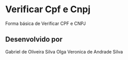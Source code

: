 # Verificar Cpf e Cnpj
 Forma básica de Verificar CPF e CNPJ

## Desenvolvido por
 Gabriel de Oliveira Silva
 Olga Veronica de Andrade Silva
